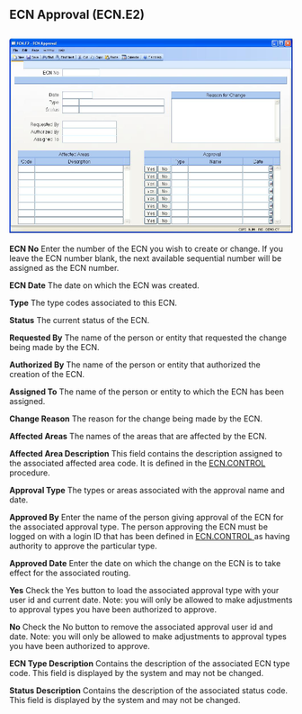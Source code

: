 ##  ECN Approval (ECN.E2)

<PageHeader />

##

![](./ECN-E2-1.jpg)

**ECN No** Enter the number of the ECN you wish to create or change. If you
leave the ECN number blank, the next available sequential number will be
assigned as the ECN number.  
  
**ECN Date** The date on which the ECN was created.  
  
**Type** The type codes associated to this ECN.  
  
**Status** The current status of the ECN.  
  
**Requested By** The name of the person or entity that requested the change
being made by the ECN.  
  
**Authorized By** The name of the person or entity that authorized the
creation of the ECN.  
  
**Assigned To** The name of the person or entity to which the ECN has been
assigned.  
  
**Change Reason** The reason for the change being made by the ECN.  
  
**Affected Areas** The names of the areas that are affected by the ECN.  
  
**Affected Area Description** This field contains the description assigned to the associated affected area code. It is defined in the [ ECN.CONTROL ](../../../../../../../../../../../../../../../../../rover/AP-OVERVIEW/AP-ENTRY/AP-E/AP-E-2/INV-CONTROL/INV-CONTROL-1/COST-P2/COST-P1/COST-E/BOM-E/ECN-E/ECN-E-1/ECN-CONTROL) procedure.   
  
**Approval Type** The types or areas associated with the approval name and
date.  
  
**Approved By** Enter the name of the person giving approval of the ECN for the associated approval type. The person approving the ECN must be logged on with a login ID that has been defined in [ ECN.CONTROL ](../../../../../../../../../../../../../../../../../rover/AP-OVERVIEW/AP-ENTRY/AP-E/AP-E-2/INV-CONTROL/INV-CONTROL-1/COST-P2/COST-P1/COST-E/BOM-E/ECN-E/ECN-E-1/ECN-CONTROL) as having authority to approve the particular type.   
  
**Approved Date** Enter the date on which the change on the ECN is to take
effect for the associated routing.  
  
**Yes** Check the Yes button to load the associated approval type with your
user id and current date. Note: you will only be allowed to make adjustments
to approval types you have been authorized to approve.  
  
**No** Check the No button to remove the associated approval user id and date.
Note: you will only be allowed to make adjustments to approval types you have
been authorized to approve.  
  
**ECN Type Description** Contains the description of the associated ECN type
code. This field is displayed by the system and may not be changed.  
  
**Status Description** Contains the description of the associated status code.
This field is displayed by the system and may not be changed.  
  
  
<badge text= "Version 8.10.57" vertical="middle" />

<PageFooter />